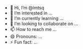 - 👋 Hi, I’m @imtsq
- 👀 I’m interested in ...
- 🌱 I’m currently learning ...
- 💞️ I’m looking to collaborate on ...
- 📫 How to reach me ...
- 😄 Pronouns: ...
- ⚡ Fun fact: ...

<!---
imtsq/imtsq is a ✨ special ✨ repository because its `README.md` (this file) appears on your GitHub profile.
You can click the Preview link to take a look at your changes.
--->

